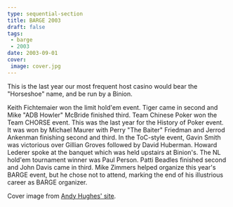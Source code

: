 ```yaml
---
type: sequential-section
title: BARGE 2003
draft: false
tags:
 - barge
 - 2003
date: 2003-09-01
cover:
 image: cover.jpg
---
```


This is the last year our most frequent host casino would bear the
&quot;Horseshoe&quot; name, and be run by a Binion.

Keith Fichtemaier won the limit hold'em event. Tiger came in second
and Mike &quot;ADB Howler&quot; McBride finished third. Team Chinese Poker won
the Team CHORSE event. This was the last year for the History of Poker
event. It was won by Michael Maurer with Perry &quot;The Baiter&quot; Friedman
and Jerrod Ankenman finishing second and third. In the ToC-style event, Gavin
Smith was victorious over Gillian Groves followed by David Huberman. Howard
Lederer spoke at the banquet which was held upstairs at Binion's. The NL
hold'em tournament winner was Paul Person. Patti Beadles finished second and
John Davis came in third. Mike Zimmers helped organize this year's BARGE event,
but he chose not to attend, marking the end of his illustrious career as BARGE
organizer.

Cover image from [Andy Hughes' site](http://nevadacasinochips.com/BARGE03.htm).
